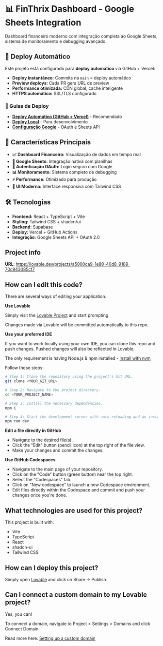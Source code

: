 # 📊 FinThrix Dashboard - Google Sheets Integration

Dashboard financeiro moderno com integração completa ao Google Sheets, sistema de monitoramento e debugging avançado.

## 🚀 Deploy Automático

Este projeto está configurado para **deploy automático** via GitHub + Vercel:

- **Deploy instantâneo:** Commits na `main` = deploy automático
- **Preview deploys:** Cada PR gera URL de preview
- **Performance otimizada:** CDN global, cache inteligente
- **HTTPS automático:** SSL/TLS configurado

### 📖 Guias de Deploy

- **[Deploy Automático (GitHub + Vercel)](./DEPLOY_AUTO.md)** - Recomendado
- **[Deploy Local](./DEPLOY_LOCAL.md)** - Para desenvolvimento
- **[Configuração Google](./GOOGLE_SETUP.md)** - OAuth e Sheets API

## 🎯 Características Principais

- **📈 Dashboard Financeiro:** Visualização de dados em tempo real
- **🔗 Google Sheets:** Integração nativa com planilhas
- **🔐 Autenticação OAuth:** Login seguro com Google
- **📊 Monitoramento:** Sistema completo de debugging
- **⚡ Performance:** Otimizado para produção
- **🎨 UI Moderna:** Interface responsiva com Tailwind CSS

## 🛠️ Tecnologias

- **Frontend:** React + TypeScript + Vite
- **Styling:** Tailwind CSS + shadcn/ui
- **Backend:** Supabase
- **Deploy:** Vercel + GitHub Actions
- **Integração:** Google Sheets API + OAuth 2.0

## Project info

**URL**: https://lovable.dev/projects/a5000ca9-1e80-40d8-9189-70c943085cf7

## How can I edit this code?

There are several ways of editing your application.

**Use Lovable**

Simply visit the [Lovable Project](https://lovable.dev/projects/a5000ca9-1e80-40d8-9189-70c943085cf7) and start prompting.

Changes made via Lovable will be committed automatically to this repo.

**Use your preferred IDE**

If you want to work locally using your own IDE, you can clone this repo and push changes. Pushed changes will also be reflected in Lovable.

The only requirement is having Node.js & npm installed - [install with nvm](https://github.com/nvm-sh/nvm#installing-and-updating)

Follow these steps:

```sh
# Step 1: Clone the repository using the project's Git URL.
git clone <YOUR_GIT_URL>

# Step 2: Navigate to the project directory.
cd <YOUR_PROJECT_NAME>

# Step 3: Install the necessary dependencies.
npm i

# Step 4: Start the development server with auto-reloading and an instant preview.
npm run dev
```

**Edit a file directly in GitHub**

- Navigate to the desired file(s).
- Click the "Edit" button (pencil icon) at the top right of the file view.
- Make your changes and commit the changes.

**Use GitHub Codespaces**

- Navigate to the main page of your repository.
- Click on the "Code" button (green button) near the top right.
- Select the "Codespaces" tab.
- Click on "New codespace" to launch a new Codespace environment.
- Edit files directly within the Codespace and commit and push your changes once you're done.

## What technologies are used for this project?

This project is built with:

- Vite
- TypeScript
- React
- shadcn-ui
- Tailwind CSS

## How can I deploy this project?

Simply open [Lovable](https://lovable.dev/projects/a5000ca9-1e80-40d8-9189-70c943085cf7) and click on Share -> Publish.

## Can I connect a custom domain to my Lovable project?

Yes, you can!

To connect a domain, navigate to Project > Settings > Domains and click Connect Domain.

Read more here: [Setting up a custom domain](https://docs.lovable.dev/features/custom-domain#custom-domain)
